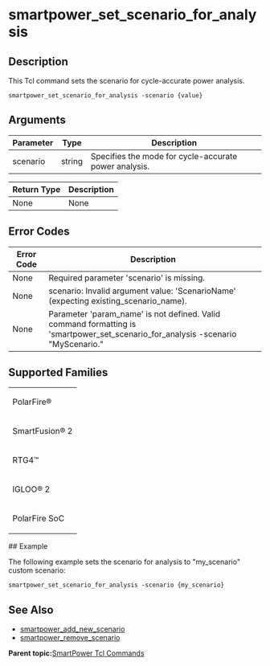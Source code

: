 # smartpower\_set\_scenario\_for\_analysis

## Description

This Tcl command sets the scenario for cycle-accurate power analysis.

```
smartpower_set_scenario_for_analysis -scenario {value}
```

## Arguments

|Parameter|Type|Description|
|---------|----|-----------|
|scenario|string|Specifies the mode for cycle-accurate power analysis.|

|Return Type|Description|
|-----------|-----------|
|None|None|

## Error Codes

|Error Code|Description|
|----------|-----------|
|None|Required parameter 'scenario' is missing.|
|None|scenario: Invalid argument value: 'ScenarioName' \(expecting existing\_scenario\_name\).|
|None|Parameter 'param\_name' is not defined. Valid command formatting is<br /> 'smartpower\_set\_scenario\_for\_analysis -scenario<br /> "MyScenario."|

## Supported Families

<table id="GUID-26E86AD4-C246-49FB-BD67-0F623FD380F0"><tbody><tr><td>

PolarFire®

</td></tr><tr><td>

SmartFusion® 2

</td></tr><tr><td>

RTG4™

</td></tr><tr><td>

IGLOO® 2

</td></tr><tr><td>

PolarFire SoC

</td></tr></tbody>
</table>## Example

The following example sets the scenario for analysis to "my\_scenario" custom scenario:

```
smartpower_set_scenario_for_analysis -scenario {my_scenario}
```

## See Also

-   [smartpower\_add\_new\_scenario](GUID-7295EA35-AE66-494A-984A-D173C8C69BAE.md)
-   [smartpower\_remove\_scenario](GUID-90E56621-BABD-4DA4-843C-0C7EED6DFBE1.md)

**Parent topic:**[SmartPower Tcl Commands](GUID-33C45F08-A467-4461-B5EF-8D86325E235A.md)


